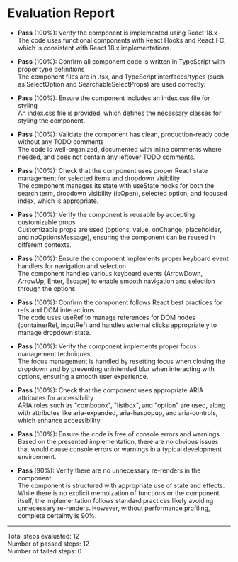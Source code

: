 # Evaluation Report

- **Pass** (100%): Verify the component is implemented using React 18.x  
  The code uses functional components with React Hooks and React.FC, which is consistent with React 18.x implementations.

- **Pass** (100%): Confirm all component code is written in TypeScript with proper type definitions  
  The component files are in .tsx, and TypeScript interfaces/types (such as SelectOption and SearchableSelectProps) are used correctly.

- **Pass** (100%): Ensure the component includes an index.css file for styling  
  An index.css file is provided, which defines the necessary classes for styling the component.

- **Pass** (100%): Validate the component has clean, production-ready code without any TODO comments  
  The code is well-organized, documented with inline comments where needed, and does not contain any leftover TODO comments.

- **Pass** (100%): Check that the component uses proper React state management for selected items and dropdown visibility  
  The component manages its state with useState hooks for both the search term, dropdown visibility (isOpen), selected option, and focused index, which is appropriate.

- **Pass** (100%): Verify the component is reusable by accepting customizable props  
  Customizable props are used (options, value, onChange, placeholder, and noOptionsMessage), ensuring the component can be reused in different contexts.

- **Pass** (100%): Ensure the component implements proper keyboard event handlers for navigation and selection  
  The component handles various keyboard events (ArrowDown, ArrowUp, Enter, Escape) to enable smooth navigation and selection through the options.

- **Pass** (100%): Confirm the component follows React best practices for refs and DOM interactions  
  The code uses useRef to manage references for DOM nodes (containerRef, inputRef) and handles external clicks appropriately to manage dropdown state.

- **Pass** (100%): Verify the component implements proper focus management techniques  
  The focus management is handled by resetting focus when closing the dropdown and by preventing unintended blur when interacting with options, ensuring a smooth user experience.

- **Pass** (100%): Check that the component uses appropriate ARIA attributes for accessibility  
  ARIA roles such as "combobox", "listbox", and "option" are used, along with attributes like aria-expanded, aria-haspopup, and aria-controls, which enhance accessibility.

- **Pass** (100%): Ensure the code is free of console errors and warnings  
  Based on the presented implementation, there are no obvious issues that would cause console errors or warnings in a typical development environment.

- **Pass** (90%): Verify there are no unnecessary re-renders in the component  
  The component is structured with appropriate use of state and effects. While there is no explicit memoization of functions or the component itself, the implementation follows standard practices likely avoiding unnecessary re-renders. However, without performance profiling, complete certainty is 90%.

---

Total steps evaluated: 12  
Number of passed steps: 12  
Number of failed steps: 0